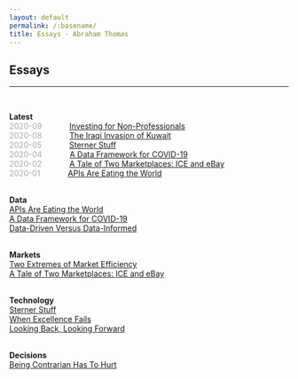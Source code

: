 ```yaml
---
layout: default
permalink: /:basename/
title: Essays · Abraham Thomas
---
```


## Essays

----

<br/>


**Latest**  
<span style="color:#A9A9A9;">2020-09</span> &emsp;&emsp;&emsp; [Investing for Non-Professionals](/investing-guide)  
<span style="color:#A9A9A9;">2020-08</span> &emsp;&emsp;&emsp; [The Iraqi Invasion of Kuwait](/invasion)  
<span style="color:#A9A9A9;">2020-05</span> &emsp;&emsp;&emsp; [Sterner Stuff](/sterner-stuff)  
<span style="color:#A9A9A9;">2020-04</span> &emsp;&emsp;&emsp; [A Data Framework for COVID-19](/a-data-framework-for-covid-19)  
<span style="color:#A9A9A9;">2020-02</span> &emsp;&emsp;&emsp; [A Tale of Two Marketplaces: ICE and eBay](/why-might-ice-bid-for-ebay)  
<span style="color:#A9A9A9;">2020-01</span> &emsp;&emsp;&emsp; [APIs Are Eating the World](/APIs-are-eating-the-world)   
<br/>

**Data**  
[APIs Are Eating the World](/APIs-are-eating-the-world)  
[A Data Framework for COVID-19](/a-data-framework-for-covid-19)  
[Data-Driven Versus Data-Informed](/data-driven-data-informed)  
<br/>

**Markets**  
[Two Extremes of Market Efficiency](/two-extremes-of-market-efficiency)  
[A Tale of Two Marketplaces: ICE and eBay](/why-might-ice-bid-for-ebay)  
<br/>

**Technology**  
[Sterner Stuff](/sterner-stuff)  
[When Excellence Fails](/when-excellence-fails)  
[Looking Back, Looking Forward](/looking-back-looking-forward)  
<br/>

**Decisions**  
[Being Contrarian Has To Hurt](/a-fine-line-between-stupid-and-clever)  

<br/>
<br/>
